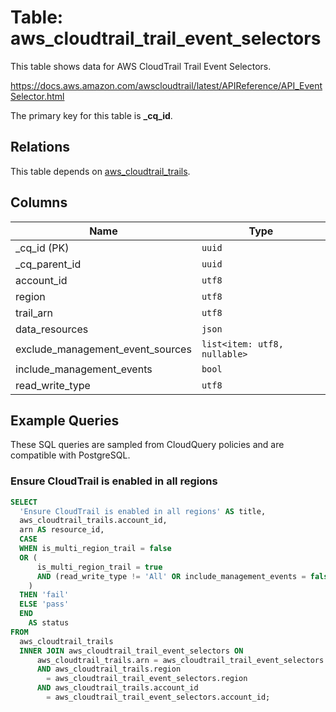 # Table: aws_cloudtrail_trail_event_selectors

This table shows data for AWS CloudTrail Trail Event Selectors.

https://docs.aws.amazon.com/awscloudtrail/latest/APIReference/API_EventSelector.html

The primary key for this table is **_cq_id**.

## Relations

This table depends on [aws_cloudtrail_trails](aws_cloudtrail_trails.md).

## Columns

| Name          | Type          |
| ------------- | ------------- |
|_cq_id (PK)|`uuid`|
|_cq_parent_id|`uuid`|
|account_id|`utf8`|
|region|`utf8`|
|trail_arn|`utf8`|
|data_resources|`json`|
|exclude_management_event_sources|`list<item: utf8, nullable>`|
|include_management_events|`bool`|
|read_write_type|`utf8`|

## Example Queries

These SQL queries are sampled from CloudQuery policies and are compatible with PostgreSQL.

### Ensure CloudTrail is enabled in all regions

```sql
SELECT
  'Ensure CloudTrail is enabled in all regions' AS title,
  aws_cloudtrail_trails.account_id,
  arn AS resource_id,
  CASE
  WHEN is_multi_region_trail = false
  OR (
      is_multi_region_trail = true
      AND (read_write_type != 'All' OR include_management_events = false)
    )
  THEN 'fail'
  ELSE 'pass'
  END
    AS status
FROM
  aws_cloudtrail_trails
  INNER JOIN aws_cloudtrail_trail_event_selectors ON
      aws_cloudtrail_trails.arn = aws_cloudtrail_trail_event_selectors.trail_arn
      AND aws_cloudtrail_trails.region
        = aws_cloudtrail_trail_event_selectors.region
      AND aws_cloudtrail_trails.account_id
        = aws_cloudtrail_trail_event_selectors.account_id;
```



